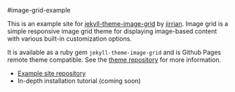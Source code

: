 #image-grid-example

This is an example site for [jekyll-theme-image-grid](https://github.com/jirrian/jekyll-theme-image-grid) by [jirrian](https://github.com/jirrian). Image grid is a simple responsive image grid theme for displaying image-based content with various built-in customization options.

It is available as a ruby gem `jekyll-theme-image-grid` and is Github Pages remote theme compatible. See the [theme repository](https://github.com/jirrian/jekyll-theme-image-grid) for more information.

- [Example site repository](https://github.com/jirrian/image-grid-example)
- In-depth installation tutorial (coming soon)
